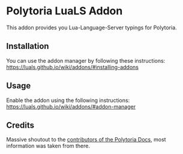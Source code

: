 # Polytoria LuaLS Addon
This addon provides you Lua-Language-Server typings for Polytoria.

## Installation
You can use the addon manager by following these instructions: https://luals.github.io/wiki/addons/#installing-addons

## Usage
Enable the addon using the following instructions: https://luals.github.io/wiki/addons/#addon-manager

## Credits
Massive shoutout to the [contributors of the Polytoria Docs](https://docs.polytoria.com/contributors), most information was taken from there.